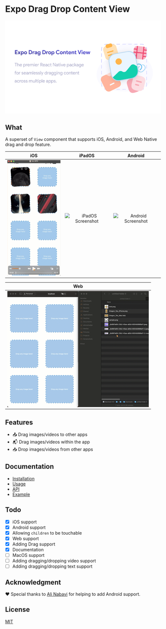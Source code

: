 # Expo Drag Drop Content View

![Untitled Project-2](apps/docs/static/img/social-card.png)

## What

A superset of `View` component that supports iOS, Android, and Web Native drag and drop feature.

|                       iOS                       |                        iPadOS                         |                         Android                         |
| :---------------------------------------------: | :---------------------------------------------------: | :-----------------------------------------------------: |
| ![iOS Screenshot](apps/docs/static/img/ios.gif) | ![iPadOS Screenshot](apps/docs/static/img/ipados.gif) | ![Android Screenshot](apps/docs/static/img/android.gif) |

|                       Web                       |
| :---------------------------------------------: |
| ![Web Screenshot](apps/docs/static/img/web.gif) |

## Features

- 📤 Drag images/videos to other apps
- 📬 Drag images/videos within the app
- 📥 Drop images/videos from other apps

## Documentation

- [Installation](https://expo-drag-drop-content-view.vercel.app/docs/guides/installation)
- [Usage](https://expo-drag-drop-content-view.vercel.app/docs/guides/usage)
- [API](https://expo-drag-drop-content-view.vercel.app/docs/api/overview)
- [Example](https://github.com/AlirezaHadjar/expo-drag-drop-content-view/tree/main/apps/example)

## Todo

- [x] iOS support
- [x] Android support
- [x] Allowing `children` to be touchable
- [x] Web support
- [x] Adding Drag support
- [x] Documentation
- [ ] MacOS support
- [ ] Adding dragging/dropping video support
- [ ] Adding dragging/dropping text support

## Acknowledgment

❤️ Special thanks to [Ali Nabavi](https://github.com/sali1290) for helping to add Android support.

## License

[MIT](https://github.com/AlirezaHadjar/expo-drag-drop-content-view?tab=MIT-1-ov-file)
